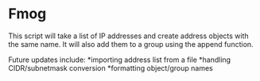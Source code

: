 # Fmog

This script will take a list of IP addresses and create address objects with the same name. It will also add them to a group using the append function.


Future updates include:
*importing address list from a file
*handling CIDR/subnetmask conversion
*formatting object/group names
